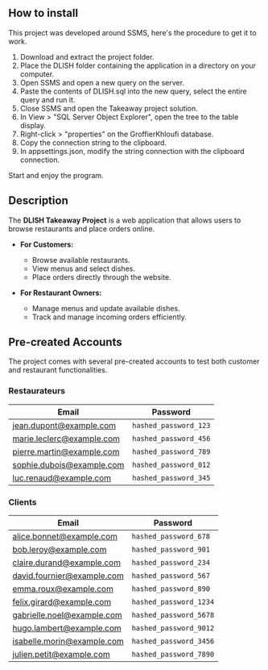 ## How to install

This project was developed around SSMS, here's the procedure to get it to work. 

1. Download and extract the project folder. 
2. Place the DLISH folder containing the application in a directory on your computer. 
3. Open SSMS and open a new query on the server. 
4. Paste the contents of DLISH.sql into the new query, select the entire query and run it. 
5. Close SSMS and open the Takeaway project solution. 
6. In View > "SQL Server Object Explorer", open the tree to the table display. 
7. Right-click > "properties" on the GroffierKhloufi database. 
8. Copy the connection string to the clipboard. 
9. In appsettings.json, modify the string connection with the clipboard connection.

Start and enjoy the program.

## Description
The **DLISH Takeaway Project** is a web application that allows users to browse restaurants and place orders online.

- **For Customers:**  
  - Browse available restaurants.  
  - View menus and select dishes.  
  - Place orders directly through the website.  

- **For Restaurant Owners:**  
  - Manage menus and update available dishes.  
  - Track and manage incoming orders efficiently.  

## Pre-created Accounts

The project comes with several pre-created accounts to test both customer and restaurant functionalities.

### Restaurateurs
| Email | Password |
|-------|---------|
| jean.dupont@example.com | `hashed_password_123` |
| marie.leclerc@example.com | `hashed_password_456` |
| pierre.martin@example.com | `hashed_password_789` |
| sophie.dubois@example.com | `hashed_password_012` |
| luc.renaud@example.com | `hashed_password_345` |

### Clients
| Email | Password |
|-------|---------|
| alice.bonnet@example.com | `hashed_password_678` |
| bob.leroy@example.com | `hashed_password_901` |
| claire.durand@example.com | `hashed_password_234` |
| david.fournier@example.com | `hashed_password_567` |
| emma.roux@example.com | `hashed_password_890` |
| felix.girard@example.com | `hashed_password_1234` |
| gabrielle.noel@example.com | `hashed_password_5678` |
| hugo.lambert@example.com | `hashed_password_9012` |
| isabelle.morin@example.com | `hashed_password_3456` |
| julien.petit@example.com | `hashed_password_7890` |
